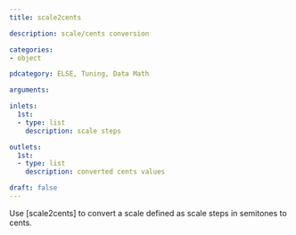 ```yaml
---
title: scale2cents

description: scale/cents conversion

categories:
- object

pdcategory: ELSE, Tuning, Data Math

arguments:

inlets:
  1st:
  - type: list
    description: scale steps

outlets:
  1st:
  - type: list
    description: converted cents values

draft: false
---
```


Use [scale2cents] to convert a scale defined as scale steps in semitones to cents.
